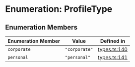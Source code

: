 # Enumeration: ProfileType

## Enumeration Members

| Enumeration Member | Value | Defined in |
| ------ | ------ | ------ |
| `corporate` | `"corporate"` | [types.ts:140](https://github.com/monerium/js-monorepo/blob/main/packages/sdk/src/types.ts#L140) |
| `personal` | `"personal"` | [types.ts:141](https://github.com/monerium/js-monorepo/blob/main/packages/sdk/src/types.ts#L141) |

